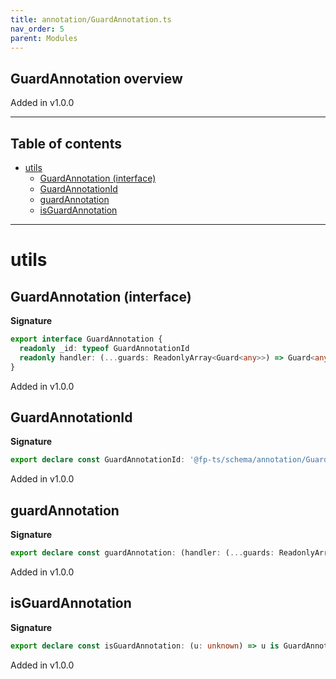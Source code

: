```yaml
---
title: annotation/GuardAnnotation.ts
nav_order: 5
parent: Modules
---
```


## GuardAnnotation overview

Added in v1.0.0

---

<h2 class="text-delta">Table of contents</h2>

- [utils](#utils)
  - [GuardAnnotation (interface)](#guardannotation-interface)
  - [GuardAnnotationId](#guardannotationid)
  - [guardAnnotation](#guardannotation)
  - [isGuardAnnotation](#isguardannotation)

---

# utils

## GuardAnnotation (interface)

**Signature**

```ts
export interface GuardAnnotation {
  readonly _id: typeof GuardAnnotationId
  readonly handler: (...guards: ReadonlyArray<Guard<any>>) => Guard<any>
}
```

Added in v1.0.0

## GuardAnnotationId

**Signature**

```ts
export declare const GuardAnnotationId: '@fp-ts/schema/annotation/GuardAnnotation'
```

Added in v1.0.0

## guardAnnotation

**Signature**

```ts
export declare const guardAnnotation: (handler: (...guards: ReadonlyArray<Guard<any>>) => Guard<any>) => GuardAnnotation
```

Added in v1.0.0

## isGuardAnnotation

**Signature**

```ts
export declare const isGuardAnnotation: (u: unknown) => u is GuardAnnotation
```

Added in v1.0.0
